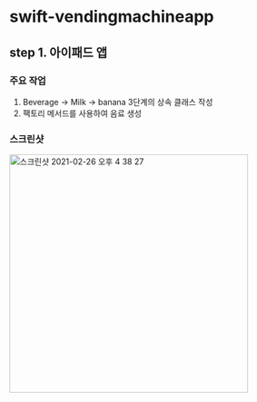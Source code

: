 # swift-vendingmachineapp

## step 1. 아이패드 앱

### 주요 작업
1. Beverage -> Milk -> banana 3단계의 상속 클래스 작성
2. 팩토리 메서드를 사용하여 음료 생성

### 스크린샷

<img width="420" alt="스크린샷 2021-02-26 오후 4 38 27" src="https://user-images.githubusercontent.com/39956881/109276389-4b8ebc00-7859-11eb-8a42-42cb32b1e737.png">
